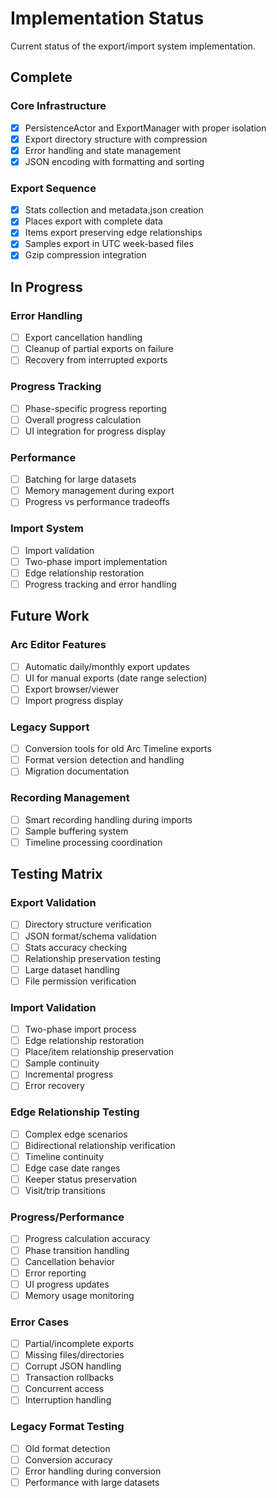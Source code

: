 # Implementation Status

Current status of the export/import system implementation.

## Complete

### Core Infrastructure
- [x] PersistenceActor and ExportManager with proper isolation
- [x] Export directory structure with compression
- [x] Error handling and state management
- [x] JSON encoding with formatting and sorting

### Export Sequence
- [x] Stats collection and metadata.json creation
- [x] Places export with complete data
- [x] Items export preserving edge relationships
- [x] Samples export in UTC week-based files
- [x] Gzip compression integration

## In Progress

### Error Handling
- [ ] Export cancellation handling
- [ ] Cleanup of partial exports on failure
- [ ] Recovery from interrupted exports

### Progress Tracking
- [ ] Phase-specific progress reporting
- [ ] Overall progress calculation
- [ ] UI integration for progress display

### Performance
- [ ] Batching for large datasets
- [ ] Memory management during export
- [ ] Progress vs performance tradeoffs

### Import System
- [ ] Import validation
- [ ] Two-phase import implementation
- [ ] Edge relationship restoration
- [ ] Progress tracking and error handling

## Future Work

### Arc Editor Features
- [ ] Automatic daily/monthly export updates
- [ ] UI for manual exports (date range selection)
- [ ] Export browser/viewer
- [ ] Import progress display

### Legacy Support
- [ ] Conversion tools for old Arc Timeline exports
- [ ] Format version detection and handling
- [ ] Migration documentation

### Recording Management
- [ ] Smart recording handling during imports
- [ ] Sample buffering system
- [ ] Timeline processing coordination

## Testing Matrix

### Export Validation
- [ ] Directory structure verification
- [ ] JSON format/schema validation
- [ ] Stats accuracy checking
- [ ] Relationship preservation testing
- [ ] Large dataset handling
- [ ] File permission verification

### Import Validation
- [ ] Two-phase import process
- [ ] Edge relationship restoration
- [ ] Place/item relationship preservation
- [ ] Sample continuity
- [ ] Incremental progress
- [ ] Error recovery

### Edge Relationship Testing
- [ ] Complex edge scenarios
- [ ] Bidirectional relationship verification
- [ ] Timeline continuity
- [ ] Edge case date ranges
- [ ] Keeper status preservation
- [ ] Visit/trip transitions

### Progress/Performance
- [ ] Progress calculation accuracy
- [ ] Phase transition handling
- [ ] Cancellation behavior
- [ ] Error reporting
- [ ] UI progress updates
- [ ] Memory usage monitoring

### Error Cases
- [ ] Partial/incomplete exports
- [ ] Missing files/directories
- [ ] Corrupt JSON handling
- [ ] Transaction rollbacks
- [ ] Concurrent access
- [ ] Interruption handling

### Legacy Format Testing
- [ ] Old format detection
- [ ] Conversion accuracy
- [ ] Error handling during conversion
- [ ] Performance with large datasets
